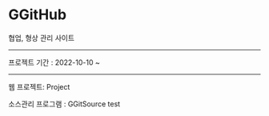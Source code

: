 # GGitHub
협업, 형상 관리 사이트

----

프로젝트 기간 : 2022-10-10 ~

-----

웹 프로젝트: Project

소스관리 프로그램 : GGitSource
test
